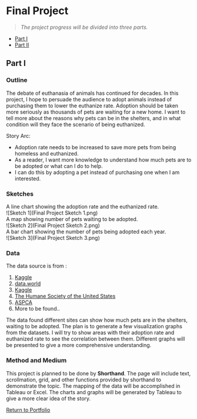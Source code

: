 # Final Project 
> *The project progress will be divided into three parts.*  
* [Part I](https://andreywc.github.io/94870-portfolio/final_project_andrey_chang.html#part-i)  
* [Part II](https://andreywc.github.io/94870-portfolio/final_project_part2_andrey_chang.html)
  
## Part I
### Outline  
The debate of euthanasia of animals has continued for decades. In this project, I hope to persuade the audience to adopt animals instead of purchasing them to lower the euthanize rate. Adoption should be taken more seriously as thousands of pets are waiting for a new home. I want to tell more about the reasons why pets can be in the shelters, and in what condition will they face the scenario of being euthanized. 

Story Arc:
* Adoption rate needs to be increased to save more pets from being homeless and euthanized.
* As a reader, I want more knowledge to understand how much pets are to be adopted or what can I do to help.
* I can do this by adopting a pet instead of purchasing one when I am interested.
### Sketches
A line chart showing the adoption rate and the euthanized rate.  
![Sketch 1](Final Project Sketch 1.png)  
A map showing number of pets waiting to be adopted.  
![Sketch 2](Final Project Sketch 2.png)  
A bar chart showing the number of pets being adopted each year.  
![Sketch 3](Final Project Sketch 3.png)  

### Data  
The data source is from :
1. [Kaggle](https://www.kaggle.com/datasets/jackdaoud/animal-shelter-analytics)
2. [data.world](https://data.world/kingcounty/yaai-7frk) 
3. [Kaggle](https://www.kaggle.com/competitions/shelter-animal-outcomes/data)
4. [The Humane Society of the United States](https://humanepro.org/page/pets-by-the-numbers)
5. [ASPCA](https://www.aspca.org/helping-people-pets/shelter-intake-and-surrender/pet-statistics)
6. More to be found..
  
The data found different sites can show how much pets are in the shelters, waiting to be adopted. The plan is to generate a few visualization graphs from the datasets. I will try to show areas with their adoption rate and euthanized rate to see the correlation between them. Different graphs will be presented to give a more comprehensive understanding.
  
### Method and Medium  
This project is planned to be done by **Shorthand**. The page will include text, scrollmation, grid, and other functions provided by shorthand to demonstrate the topic. The mapping of the data will be accomplished in Tableau or Excel. The charts and graphs will be generated by Tableau to give a more clear idea of the story.

[Return to Portfolio](https://andreywc.github.io/94870-portfolio/)
